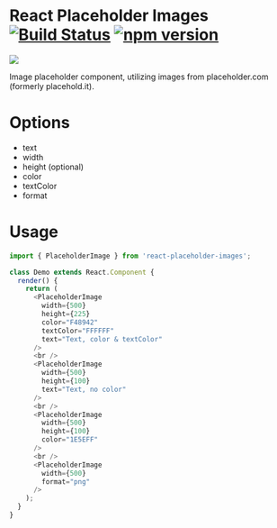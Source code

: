 # React Placeholder Images [![Build Status](https://travis-ci.org/zhuber/react-placeholder-images.svg)](https://travis-ci.org/zhuber/react-placeholder-images) [![npm version](https://badge.fury.io/js/react-placeholder-images)](http://badge.fury.io/js/react-placeholder-images)

<img src="https://via.placeholder.com/680x150/F48942/FFFFFF?text=This+is+only+temporary" />

Image placeholder component, utilizing images from placeholder.com (formerly placehold.it).

# Options
- text
- width
- height (optional)
- color
- textColor
- format

# Usage

```javascript
import { PlaceholderImage } from 'react-placeholder-images';

class Demo extends React.Component {
  render() {
    return (
      <PlaceholderImage
        width={500}
        height={225}
        color="F48942"
        textColor="FFFFFF"
        text="Text, color & textColor"
      />
      <br />
      <PlaceholderImage
        width={500}
        height={100}
        text="Text, no color"
      />
      <br />
      <PlaceholderImage
        width={500}
        height={100}
        color="1E5EFF"
      />
      <br />
      <PlaceholderImage
        width={500}
        format="png"
      />
    );
  }
}
```
